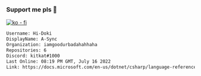 ### Support me pls 🙏

[![ko - fi](https://ko-fi.com/img/githubbutton_sm.svg)](https://ko-fi.com/O5O4D6DP7)

  ```txt
  Username: Hi-Doki
  DisplayName: A-Sync
  Organization: iamgoodurbadahahhaha
  Repositories: 6
  Discord: kitkat#1000
  Last Online: 08:19 PM GMT, July 16 2022
  Link: https://docs.microsoft.com/en-us/dotnet/csharp/language-reference/keywords/async
  ```       